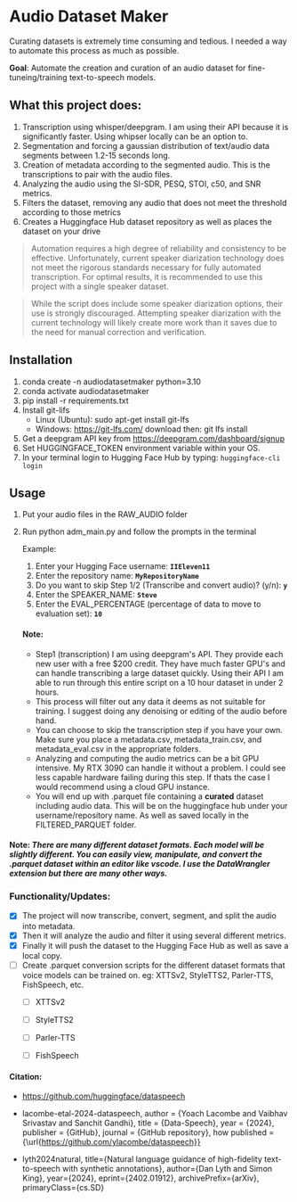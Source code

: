 # Audio Dataset Maker

Curating datasets is extremely time consuming and tedious. I needed a way to automate this process as much as possible. 

**__Goal__**: Automate the creation and curation of an audio dataset for fine-tuneing/training text-to-speech models.

## What this project does: ##
   1. Transcription using whisper/deepgram. I am using their API because it is significantly faster. Using whipser locally can be an option to.
   2. Segmentation and forcing a gaussian distribution of text/audio data segments between 1.2-15 seconds long.
   3. Creation of metadata according to the segmented audio. This is the transcriptions to pair with the audio files.
   4. Analyzing the audio using the SI-SDR, PESQ, STOI, c50, and SNR metrics.
   5. Filters the dataset, removing any audio that does not meet the threshold according to those metrics
   6. Creates a Huggingface Hub dataset repository as well as places the dataset on your drive

> Automation requires a high degree of reliability and consistency to be effective. Unfortunately, current speaker diarization technology does not meet the rigorous standards necessary for fully automated transcription. For optimal results, it is recommended to use this project with a single speaker dataset.

> While the script does include some speaker diarization options, their use is strongly discouraged. Attempting speaker diarization with the current technology will likely create more work than it saves due to the need for manual correction and verification.

## Installation

1. conda create -n audiodatasetmaker python=3.10
2. conda activate audiodatasetmaker
3. pip install -r requirements.txt
4. Install git-lifs
   - Linux (Ubuntu): sudo apt-get install git-lfs 
   - Windows: https://git-lfs.com/ download then:  git lfs install 
5. Get a deepgram API key from https://deepgram.com/dashboard/signup
6. Set HUGGINGFACE_TOKEN environment variable within your OS.
7. In your terminal login to Hugging Face Hub by typing: ```huggingface-cli login```

## Usage
1. Put your audio files in the RAW_AUDIO folder
2. Run python adm_main.py and follow the prompts in the terminal
   
   Example:
   1. Enter your Hugging Face username: __```IIEleven11```__
   2. Enter the repository name: __```MyRepositoryName```__
   3. Do you want to skip Step 1/2 (Transcribe and convert audio)? (y/n): __```y```__
   4. Enter the SPEAKER_NAME: __```Steve```__
   5. Enter the EVAL_PERCENTAGE (percentage of data to move to evaluation set): __```10```__

   #### Note: 
      - Step1 (transcription) I am using deepgram's API. They provide each new user with a free $200 credit. They have much faster GPU's and can handle transcribing a large dataset quickly. Using their API I am able to run through this entire script on a 10 hour dataset in under 2 hours. 
      - This process will filter out any data it deems as not suitable for training. I suggest doing any denoising or editing of the audio before hand.
      - You can choose to skip the transcription step if you have your own. Make sure you place a metadata.csv, metadata_train.csv, and metadata_eval.csv in the appropriate folders.
      - Analyzing and computing the audio metrics can be a bit GPU intensive. My RTX 3090 can handle it without a problem. I could see less capable hardware failing during this step. If thats the case I would recommend using a cloud GPU instance.
      -  You will end up with .parquet file containing a **curated** dataset including audio data. This will be on the huggingface hub under your username/repository name. As well as saved locally in the FILTERED_PARQUET folder.

#### Note: *There are many different dataset formats. Each model will be slightly different. You can easily view, manipulate, and convert the .parquet dataset within an editor like vscode. I use the DataWrangler extension but there are many other ways.*

### Functionality/Updates:
- [x] The project will now transcribe, convert, segment, and split the audio into metadata.
- [x] Then it will analyze the audio and filter it using several different metrics.
- [x] Finally it will push the dataset to the Hugging Face Hub as well as save a local copy.
- [ ] Create .parquet conversion scripts for the different dataset formats that voice models can be trained on. eg: XTTSv2, StyleTTS2, Parler-TTS, FishSpeech, etc.
   - [ ] XTTSv2
   - [ ] StyleTTS2
   - [ ] Parler-TTS
   - [ ] FishSpeech







#### Citation:
- https://github.com/huggingface/dataspeech

- lacombe-etal-2024-dataspeech,
  author = {Yoach Lacombe and Vaibhav Srivastav and Sanchit Gandhi},
  title = {Data-Speech},
  year = {2024},
  publisher = {GitHub},
  journal = {GitHub repository},
  how published = {\url{https://github.com/ylacombe/dataspeech}}

- lyth2024natural,
      title={Natural language guidance of high-fidelity text-to-speech with synthetic annotations},
      author={Dan Lyth and Simon King},
      year={2024},
      eprint={2402.01912},
      archivePrefix={arXiv},
      primaryClass={cs.SD}

